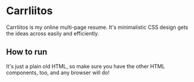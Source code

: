 # Carrliitos

Carrliitos is my online multi-page resume. It's minimalistic CSS design gets the ideas across easily and efficiently.

## How to run

It's just a plain old HTML, so make sure you have the other HTML components, too, and any browser will do!